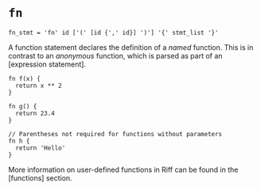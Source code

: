 # `fn`

```ebnf
fn_stmt = 'fn' id ['(' [id {',' id}] ')'] '{' stmt_list '}'
```

A function statement declares the definition of a *named* function. This is in
contrast to an *anonymous* function, which is parsed as part of an [expression
statement].

```riff
fn f(x) {
  return x ** 2
}

fn g() {
  return 23.4
}

// Parentheses not required for functions without parameters
fn h {
  return 'Hello'
}
```

More information on user-defined functions in Riff can be found in the
[functions] section.
